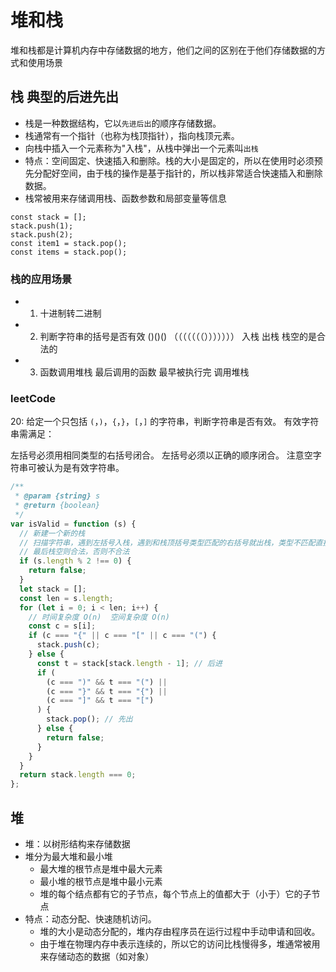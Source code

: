 # 堆和栈

堆和栈都是计算机内存中存储数据的地方，他们之间的区别在于他们存储数据的方式和使用场景

## 栈 典型的后进先出

- 栈是一种数据结构，它以`先进后出`的顺序存储数据。
- 栈通常有一个指针（也称为栈顶指针），指向栈顶元素。
- 向栈中插入一个元素称为"入栈"，从栈中弹出一个元素叫`出栈`
- 特点：空间固定、快速插入和删除。栈的大小是固定的，所以在使用时必须预先分配好空间，由于栈的操作是基于指针的，所以栈非常适合快速插入和删除数据。
- 栈常被用来存储调用栈、函数参数和局部变量等信息

```
const stack = [];
stack.push(1);
stack.push(2);
const item1 = stack.pop();
const items = stack.pop();
```

### 栈的应用场景

- 1. 十进制转二进制
- 2. 判断字符串的括号是否有效 ()()() （（（（（（（））））））） 入栈 出栈 栈空的是合法的
- 3. 函数调用堆栈 最后调用的函数 最早被执行完 调用堆栈

### leetCode

20: 给定一个只包括 `(`，`)`，`{`，`}`，`[`，`]` 的字符串，判断字符串是否有效。
有效字符串需满足：

左括号必须用相同类型的右括号闭合。
左括号必须以正确的顺序闭合。
注意空字符串可被认为是有效字符串。

```js
/**
 * @param {string} s
 * @return {boolean}
 */
var isValid = function (s) {
  // 新建一个新的栈
  // 扫描字符串，遇到左括号入栈，遇到和栈顶括号类型匹配的右括号就出栈，类型不匹配直接判定为不合法
  // 最后栈空则合法，否则不合法
  if (s.length % 2 !== 0) {
    return false;
  }
  let stack = [];
  const len = s.length;
  for (let i = 0; i < len; i++) {
    // 时间复杂度 O(n)  空间复杂度 O(n)
    const c = s[i];
    if (c === "{" || c === "[" || c === "(") {
      stack.push(c);
    } else {
      const t = stack[stack.length - 1]; // 后进
      if (
        (c === ")" && t === "(") ||
        (c === "}" && t === "{") ||
        (c === "]" && t === "[")
      ) {
        stack.pop(); // 先出
      } else {
        return false;
      }
    }
  }
  return stack.length === 0;
};
```

## 堆

- 堆：以树形结构来存储数据
- 堆分为最大堆和最小堆
  - 最大堆的根节点是堆中最大元素
  - 最小堆的根节点是堆中最小元素
  - 堆的每个结点都有它的子节点，每个节点上的值都大于（小于）它的子节点
- 特点：动态分配、快速随机访问。
  - 堆的大小是动态分配的，堆内存由程序员在运行过程中手动申请和回收。
  - 由于堆在物理内存中表示连续的，所以它的访问比栈慢得多，堆通常被用来存储动态的数据（如对象）
